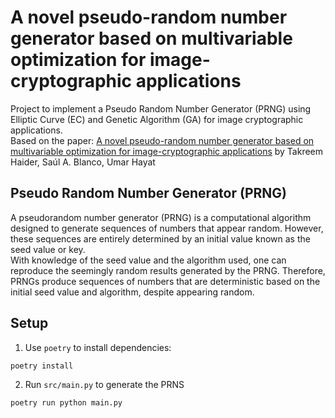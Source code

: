 # A novel pseudo-random number generator based on multivariable optimization for image-cryptographic applications
Project to implement a Pseudo Random Number Generator (PRNG) using Elliptic Curve (EC) and Genetic Algorithm (GA) for image cryptographic applications. \
Based on the paper: [A novel pseudo-random number generator based on multivariable
optimization for image-cryptographic applications](https://www.sciencedirect.com/science/article/pii/S0957417423029482?via%3Dihub) by Takreem Haider, Saúl A. Blanco, Umar Hayat 

## Pseudo Random Number Generator (PRNG)
A pseudorandom number generator (PRNG) is a computational algorithm designed to generate sequences of numbers that appear random. However, these sequences are entirely determined by an initial value known as the seed value or key. \
With knowledge of the seed value and the algorithm used, one can reproduce the seemingly random results generated by the PRNG. Therefore, PRNGs produce sequences of numbers that are deterministic based on the initial seed value and algorithm, despite appearing random.

## Setup

1. Use `poetry` to install dependencies:

```bash
poetry install
```
2. Run `src/main.py` to generate the PRNS

```bash
poetry run python main.py
```
